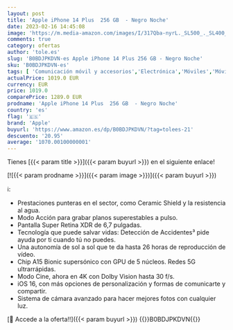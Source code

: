 ```yaml
---
layout: post
title: 'Apple iPhone 14 Plus  256 GB  - Negro Noche'
date: 2023-02-16 14:45:08
image: 'https://m.media-amazon.com/images/I/317Qba-nyrL._SL500_._SL400_.jpg'
comments: true
category: ofertas
author: 'tole.es'
slug: 'B0BDJPKDVN-es Apple iPhone 14 Plus 256 GB - Negro Noche'
sku: 'B0BDJPKDVN-es'
tags: [ 'Comunicación móvil y accesorios','Electrónica','Móviles','Móviles y smartphones libres','apple','iphone','🇪🇸', ]
actualPrice: 1019.0 EUR
currency: EUR
price: 1019.0
comparePrice: 1289.0 EUR
prodname: 'Apple iPhone 14 Plus  256 GB  - Negro Noche'
country: 'es'
flag: '🇪🇸'
brand: 'Apple'
buyurl: 'https://www.amazon.es/dp/B0BDJPKDVN/?tag=tolees-21'
descuento: '20.95'
average: '1070.00100000001'
---
```


Tienes [{{< param title >}}]({{< param buyurl >}}) en el siguiente enlace!

[![{{< param prodname >}}]({{< param image >}})]({{< param buyurl >}})

ℹ️:

- Prestaciones punteras en el sector, como Ceramic Shield y la resistencia al agua.
- Modo Acción para grabar planos superestables a pulso.
- Pantalla Super Retina XDR de 6,7 pulgadas.
- Tecnología que puede salvar vidas: Detección de Accidentes³ pide ayuda por ti cuando tú no puedes.
- Una autonomía de sol a sol que te da hasta 26 horas de reproducción de vídeo.
- Chip A15 Bionic supersónico con GPU de 5 núcleos. Redes 5G ultrarrápidas.
- Modo Cine, ahora en 4K con Dolby Vision hasta 30 f/s.
- iOS 16, con más opciones de personalización y formas de comunicarte y compartir.
- Sistema de cámara avanzado para hacer mejores fotos con cualquier luz.

[🛒 Accede a la oferta!!]({{< param buyurl >}})
{{<world>}}B0BDJPKDVN{{</world>}}
